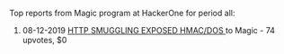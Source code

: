 Top reports from Magic program at HackerOne for period all:

1. 08-12-2019 [HTTP SMUGGLING EXPOSED HMAC/DOS ](https://hackerone.com/reports/753939) to Magic - 74 upvotes, $0

